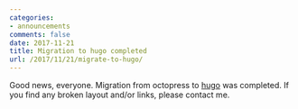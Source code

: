 ```yaml
---
categories: 
- announcements
comments: false
date: 2017-11-21
title: Migration to hugo completed
url: /2017/11/21/migrate-to-hugo/
---
```


Good news, everyone. Migration from octopress to [hugo] was completed. If you find any broken  layout and/or links, please contact me.

[hugo]: https://gohugo.io/